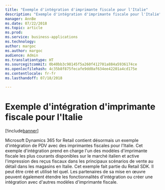 ```yaml
---
title: "Exemple d'intégration d'imprimante fiscale pour l'Italie"
description: "Exemple d'intégration d'imprimante fiscale pour l'Italie"
manager: AnnBe
ms.date: 07/22/2018
ms.topic: article
ms.prod: 
ms.service: business-applications
ms.technology: 
author: margoc
ms.author: margoc
audience: Admin
ms.translationtype: HT
ms.sourcegitcommit: 0b40bb3c98145f5a260f412701a884a5936174ce
ms.openlocfilehash: 4c35b8f875fecafe9dd0af634ee42201a4cd175e
ms.contentlocale: fr-fr
ms.lasthandoff: 07/18/2018

---
```

#  <a name="fiscal-printer-integration-sample-for-italy"></a>Exemple d'intégration d'imprimante fiscale pour l'Italie

[!include[banner](../../includes/banner.md)]

Microsoft Dynamics 365 for Retail contient désormais un exemple d'intégration de PDV avec des imprimantes fiscales pour l'Italie. Cet exemple d'intégration prend en charge l'un des modèles d'imprimante fiscale les plus courants disponibles sur le marché italien et active l'impression des reçus fiscaux dans les principaux scénarios de vente au détail dans les magasins en Italie. Cet exemple fait partie du Retail SDK. Il peut être créé et utilisé tel quel. Les partenaires de sa mise en œuvre peuvent également étendre les fonctionnalités d'intégration ou créer une intégration avec d'autres modèles d'imprimante fiscale. 
 

